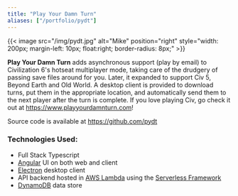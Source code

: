 ```yaml
---
title: "Play Your Damn Turn"
aliases: ["/portfolio/pydt"]
---
```


{{< image src="/img/pydt.jpg" alt="Mike" position="right" style="width: 200px; margin-left: 10px; float:right; border-radius: 8px;" >}}

**Play Your Damn Turn** adds asynchronous support (play by email) to Civilization 6's hotseat multiplayer mode, taking care of the drudgery of passing save files around for you.  Later, it expanded to support Civ 5, Beyond Earth and Old World.  A desktop client is provided to download turns, put them in the appropriate location, and automatically send them to the next player after the turn is complete.  If you love playing Civ, go check it out at https://www.playyourdamnturn.com!

Source code is available at https://github.com/pydt

### Technologies Used:

* Full Stack Typescript
* [Angular](https://angular.io/) UI on both web and client
* [Electron](https://www.electronjs.org/) desktop client
* API backend hosted in [AWS Lambda](https://aws.amazon.com/lambda) using the [Serverless Framework](https://serverless.com/)
* [DynamoDB](https://aws.amazon.com/dynamodb) data store